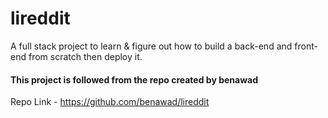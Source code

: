 # lireddit
A full stack project to learn &amp; figure out how to build a back-end and front-end from scratch then deploy it.


#### This project is followed from the repo created by benawad

Repo Link - https://github.com/benawad/lireddit
